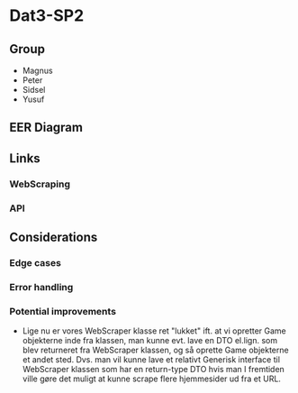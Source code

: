 # Dat3-SP2

## Group

- Magnus
- Peter
- Sidsel
- Yusuf

## EER Diagram

## Links

### WebScraping

### API

## Considerations

### Edge cases

### Error handling

### Potential improvements

- Lige nu er vores WebScraper klasse ret "lukket" ift. at vi opretter Game objekterne inde fra klassen, man kunne evt. lave en DTO el.lign. som blev returneret fra WebScraper klassen, og så oprette Game objekterne et andet sted. Dvs. man vil kunne lave et relativt Generisk interface til WebScraper klassen som har en return-type DTO hvis man I fremtiden ville gøre det muligt at kunne scrape flere hjemmesider ud fra et URL.